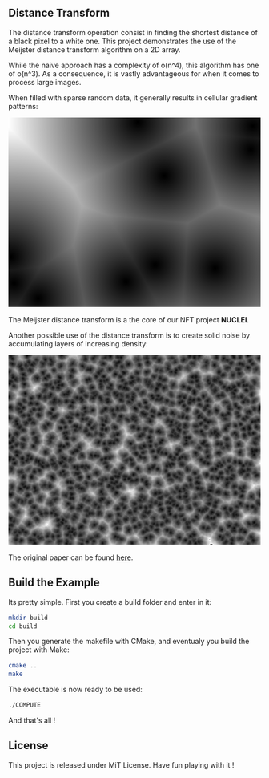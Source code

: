 ## Distance Transform

The distance transform operation consist in finding the shortest distance of a black pixel to a white one. This project demonstrates the use of the Meijster distance transform algorithm on a 2D array.  
 
While the naive approach has a complexity of o(n^4), this algorithm has one of o(n^3). As a consequence, it is vastly advantageous for when it comes to process large images.  

When filled with sparse random data, it generally results in cellular gradient patterns:  

<p align="center">
  <img src="https://github.com/CodeInColors/DistanceTransform/blob/main/example.png"/>
</p>

The Meijster distance transform is a the core of our NFT project __NUCLEI__.  

Another possible use of the distance transform is to create solid noise by accumulating layers of increasing density:

<p align="center">
  <img src="https://github.com/CodeInColors/DistanceTransform/blob/main/noise.png"/>
</p>

The original paper can be found [here](http://citeseerx.ist.psu.edu/viewdoc/download?doi=10.1.1.476.4863&rep=rep1&type=pdf).

## Build the Example

Its pretty simple. First you create a build folder and enter in it:

```sh
mkdir build 
cd build
```
Then you generate the makefile with CMake, and eventualy you build the project with Make: 

```sh
cmake ..
make
```
The executable is now ready to be used:

```sh
./COMPUTE
```

And that's all !

## License

This project is released under MiT License. Have fun playing with it !
